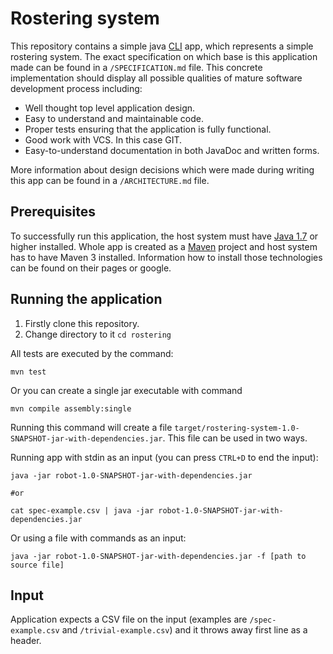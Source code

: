 Rostering system
================
This repository contains a simple java [CLI](http://en.wikipedia.org/wiki/Command-line_interface) app, which represents a simple rostering system. The exact specification on which base is this application made can be found in a `/SPECIFICATION.md` file. This concrete implementation should display all possible qualities of mature software development process including:

* Well thought top level application design.
* Easy to understand and maintainable code.
* Proper tests ensuring that the application is fully functional.
* Good work with VCS. In this case GIT.
* Easy-to-understand documentation in both JavaDoc and written forms.

More information about design decisions which were made during writing this app can be found in a `/ARCHITECTURE.md` file.

Prerequisites
-------------
To successfully run this application, the host system must have [Java 1.7](https://www.java.com/en/download/) or higher installed.
Whole app is created as a [Maven](http://maven.apache.org/what-is-maven.html) project and host system has to have Maven 3 installed. Information how to install those technologies can be found on their pages or google.

Running the application
-----------------------
1. Firstly clone this repository.
2. Change directory to it `cd rostering`

All tests are executed by the command:

    mvn test
   
Or you can create a single jar executable with command

    mvn compile assembly:single

Running this command will create a file `target/rostering-system-1.0-SNAPSHOT-jar-with-dependencies.jar`. This file can be used in two ways.

Running app with stdin as an input (you can press `CTRL+D` to end the input):

    java -jar robot-1.0-SNAPSHOT-jar-with-dependencies.jar
   
    #or
   
    cat spec-example.csv | java -jar robot-1.0-SNAPSHOT-jar-with-dependencies.jar
   
Or using a file with commands as an input:

    java -jar robot-1.0-SNAPSHOT-jar-with-dependencies.jar -f [path to source file]

Input
-----
Application expects a CSV file on the input (examples are `/spec-example.csv` and `/trivial-example.csv`) and it throws
away first line as a header.